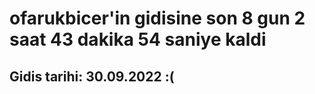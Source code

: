 # ofarukbicer'in gidisine son 8 gun 2 saat 43 dakika 54 saniye kaldi

## Gidis tarihi: 30.09.2022 :(